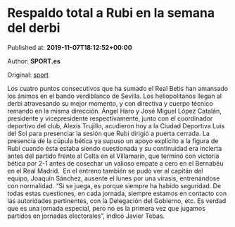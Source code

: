 
# Respaldo total a Rubi en la semana del derbi

Published at: **2019-11-07T18:12:52+00:00**

Author: **SPORT.es**

Original: [sport](https://www.sport.es/es/noticias/betis/respaldo-total-rubi-semana-del-derbi-7718624)

Los cuatro puntos consecutivos que ha sumado el Real Betis han amansado los ánimos en el bando verdiblanco de Sevilla. Los heliopolitanos llegan al derbi atravesando su mejor momento, y con directiva y cuerpo técnico remando en la misma dirección.
Ángel Haro y José Miguel López Catalán, presidente y vicepresidente respectivamente, junto con el coordinador deportivo del club, Alexis Trujillo, acudieron hoy a la Ciudad Deportiva Luis del Sol para presenciar la sesión que Rubi dirigió a puerta cerrada. La presencia de la cúpula bética ya supuso un apoyo explícito a la figura de Rubi cuando ésta estaba siendo cuestionada y su continuidad era incierta antes del partido frente al Celta en el Villamarín, que terminó con victoria bética por 2-1 antes de cosechar un valioso empate a cero en el Bernabéu en el Real Madrid. 
En el entreno también se pudo ver al capitán del equipo, Joaquín Sánchez, ausente el lunes por una virasis, entrenándose con normalidad.
“Si se juega, es porque siempre ha habido seguridad. De todas estas cuestiones, en cada jornada, siempre estamos en contacto con las autoridades pertinentes, con la Delegación del Gobierno, etc. Es verdad que es una jornada especial, pero no es la primera vez que jugamos partidos en jornadas electorales&rdquor;, indicó Javier Tebas.
